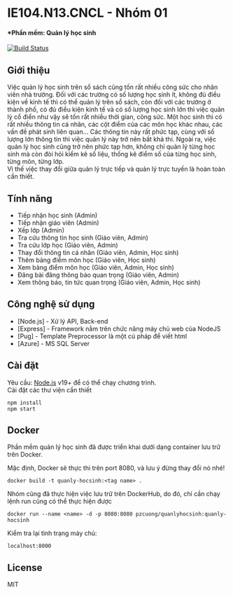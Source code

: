 # IE104.N13.CNCL - Nhóm 01
#### [](https://github.com/pzcuong/QuanLyHocSinh/tree/master#ph%E1%BA%A7n-m%E1%BB%81m-qu%E1%BA%A3n-l%C3%BD-h%E1%BB%8Dc-sinh)*Phần mềm: Quản lý học sinh
[![Build Status](https://camo.githubusercontent.com/c29bc856325cd819f5a3bb6536b7982f04a161e656de066c4c970e0079c14ff5/68747470733a2f2f7472617669732d63692e6f72672f6a6f656d6363616e6e2f64696c6c696e6765722e7376673f6272616e63683d6d6173746572)](https://travis-ci.org/joemccann/dillinger)

## [](https://github.com/pzcuong/QuanLyHocSinh/tree/master#gi%E1%BB%9Bi-thi%E1%BB%87u)Giới thiệu

Việc quản lý học sinh trên sổ sách cũng tốn rất nhiều công sức cho nhân viên nhà trường. Đối với các trường có số lượng học sinh ít, không đủ điều kiện về kinh tế thì có thể quản lý trên sổ sách, còn đối với các trường ở thành phố, có đủ điều kiện kinh tế và có số lượng học sinh lớn thì việc quản lý cổ điển như vậy sẽ tốn rất nhiều thời gian, công sức. Một học sinh thì có rất nhiều thông tin cá nhân, các cột điểm của các môn học khác nhau, các vấn đề phát sinh liên quan… Các thông tin này rất phức tạp, cùng với số lượng lớn thông tin thì việc quản lý này trở nên bất khả thi. Ngoài ra, việc quản lý học sinh cũng trở nên phức tạp hơn, không chỉ quản lý từng học sinh mà còn đòi hỏi kiểm kê số liệu, thống kê điểm số của từng học sinh, từng môn, từng lớp.  
Vì thế việc thay đổi giữa quản lý trực tiếp và quản lý trực tuyến là hoàn toàn cần thiết.

## [](https://github.com/pzcuong/QuanLyHocSinh/tree/master#t%C3%ADnh-n%C4%83ng)Tính năng

-   Tiếp nhận học sinh (Admin)
-   Tiếp nhận giáo viên (Admin)
-   Xếp lớp (Admin)
-   Tra cứu thông tin học sinh (Giáo viên, Admin)
-   Tra cứu lớp học (Giáo viên, Admin)
-   Thay đổi thông tin cá nhân (Giáo viên, Admin, Học sinh)
-   Thêm bảng điểm môn học (Giáo viên, Học sinh)
-   Xem bảng điểm môn học (Giáo viên, Admin, Học sinh)
-   Đăng bài đăng thông báo quan trọng (Giáo viên, Admin)
-   Xem thông báo, tin tức quan trọng (Giáo viên, Admin, Học sinh)

## [](https://github.com/pzcuong/QuanLyHocSinh/tree/master#c%C3%B4ng-ngh%E1%BB%87-s%E1%BB%AD-d%E1%BB%A5ng)Công nghệ sử dụng

-   [Node.js] - Xử lý API, Back-end
-   [Express] - Framework nằm trên chức năng máy chủ web của NodeJS
-   [Pug] - Template Preprocessor là một cú pháp để viết html
-   [Azure] - MS SQL Server

## [](https://github.com/pzcuong/QuanLyHocSinh/tree/master#c%C3%A0i-%C4%91%E1%BA%B7t)Cài đặt

Yêu cầu:  [Node.js](https://nodejs.org/)  v19+ để có thể chạy chương trình.  
Cài đặt các thư viện cần thiết

```
npm install
npm start
```

## [](https://github.com/pzcuong/QuanLyHocSinh/tree/master#docker)Docker

Phần mềm quản lý học sinh đã được triển khai dưới dạng container lưu trữ trên Docker.

Mặc định, Docker sẽ thực thi trên port 8080, và lưu ý đừng thay đổi nó nhé!

```
docker build -t quanly-hocsinh:<tag name> .
```

Nhóm cũng đã thực hiện việc lưu trữ trên DockerHub, do đó, chỉ cần chạy lệnh run cũng có thể thực hiện được

```
docker run --name <name> -d -p 8080:8080 pzcuong/quanlyhocsinh:quanly-hocsinh
```

Kiểm tra lại tình trạng máy chủ:

```
localhost:8000
```

## [](https://github.com/pzcuong/QuanLyHocSinh/tree/master#license)License

MIT
